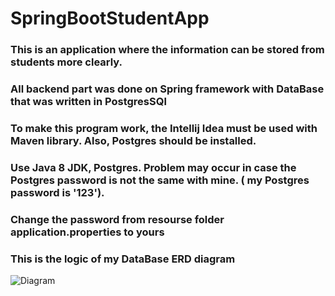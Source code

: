 # SpringBootStudentApp


### This is an application where the information can be stored from students more clearly. 
### All backend part was done on Spring framework with DataBase that was written in PostgresSQl
### To make this program work, the Intellij Idea must be used with Maven library. Also, Postgres should be installed.
### Use Java 8 JDK, Postgres. Problem may occur in case the Postgres password is not the same with mine. ( my Postgres password is '123'). 
### Change the password from resourse folder application.properties to yours
### This is the logic of my DataBase ERD diagram
![Diagram](https://user-images.githubusercontent.com/73649961/162695070-02a1df42-16ec-4f93-81b0-7c10933589e5.png)
